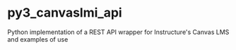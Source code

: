 # py3_canvaslmi_api
Python implementation of a REST API wrapper for Instructure's Canvas LMS and examples of use
